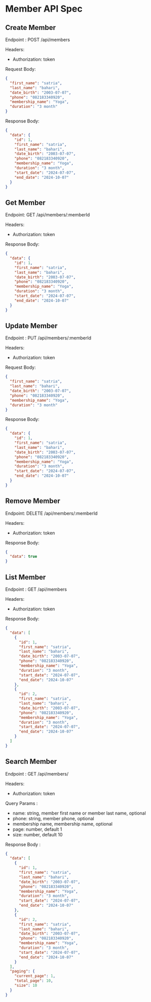 # Member API Spec

## Create Member

Endpoint : POST /api/members

Headers:

- Authorization: token

Request Body:

```json
{
  "first_name": "satria",
  "last_name": "bahari",
  "date_birth": "2003-07-07",
  "phone": "082183340920",
  "membership_name": "Yoga",
  "duration": "3 month"
}
```

Response Body:

```json
{
  "data": {
    "id": 1,
    "first_name": "satria",
    "last_name": "bahari",
    "date_birth": "2003-07-07",
    "phone": "082183340920",
    "membership_name": "Yoga",
    "duration": "3 month",
    "start_date": "2024-07-07",
    "end_date": "2024-10-07"
  }
}
```

## Get Member

Endpoint: GET /api/members/:memberId

Headers:

- Authorization: token

Response Body:

```json
{
  "data": {
    "id": 1,
    "first_name": "satria",
    "last_name": "bahari",
    "date_birth": "2003-07-07",
    "phone": "082183340920",
    "membership_name": "Yoga",
    "duration": "3 month",
    "start_date": "2024-07-07",
    "end_date": "2024-10-07"
  }
}
```

## Update Member

Endpoint : PUT /api/members/:memberId

Headers:

- Authorization: token

Request Body:

```json
{
  "first_name": "satria",
  "last_name": "bahari",
  "date_birth": "2003-07-07",
  "phone": "082183340920",
  "membership_name": "Yoga",
  "duration": "3 month"
}
```

Response Body:

```json
{
  "data": {
    "id": 1,
    "first_name": "satria",
    "last_name": "bahari",
    "date_birth": "2003-07-07",
    "phone": "082183340920",
    "membership_name": "Yoga",
    "duration": "3 month",
    "start_date": "2024-07-07",
    "end_date": "2024-10-07"
  }
}
```

## Remove Member

Endpoint: DELETE /api/members/:memberId

Headers:

- Authorization: token

Response Body:

```json
{
  "data": true
}
```

## List Member

Endpoint : GET /api/members

Headers:

- Authorization: token

Response Body:

```json
{
  "data": [
    {
      "id": 1,
      "first_name": "satria",
      "last_name": "bahari",
      "date_birth": "2003-07-07",
      "phone": "082183340920",
      "membership_name": "Yoga",
      "duration": "3 month",
      "start_date": "2024-07-07",
      "end_date": "2024-10-07"
    },
    {
      "id": 2,
      "first_name": "satria",
      "last_name": "bahari",
      "date_birth": "2003-07-07",
      "phone": "082183340920",
      "membership_name": "Yoga",
      "duration": "3 month",
      "start_date": "2024-07-07",
      "end_date": "2024-10-07"
    }
  ]
}
```

## Search Member

Endpoint : GET /api/members/

Headers:

- Authorization: token

Query Params :

- name: string, member first name or member last name, optional
- phone: string, member phone, optional
- membership name, membership name, optional
- page: number, default 1
- size: number, default 10

Response Body :

```json
{
  "data": [
    {
      "id": 1,
      "first_name": "satria",
      "last_name": "bahari",
      "date_birth": "2003-07-07",
      "phone": "082183340920",
      "membership_name": "Yoga",
      "duration": "3 month",
      "start_date": "2024-07-07",
      "end_date": "2024-10-07"
    },
    {
      "id": 2,
      "first_name": "satria",
      "last_name": "bahari",
      "date_birth": "2003-07-07",
      "phone": "082183340920",
      "membership_name": "Yoga",
      "duration": "3 month",
      "start_date": "2024-07-07",
      "end_date": "2024-10-07"
    }
  ],
  "paging": {
    "current_page": 1,
    "total_page": 10,
    "size": 10
  }
}
```
